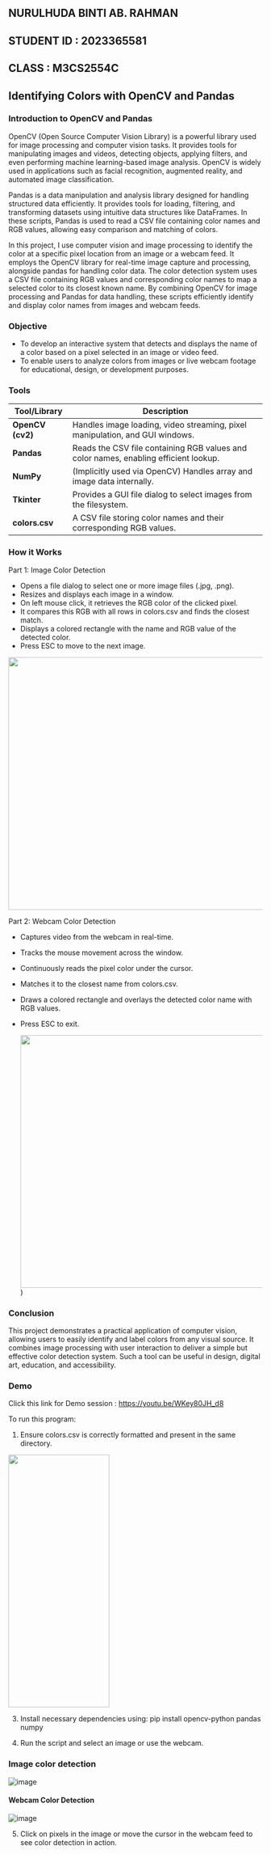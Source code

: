 ## NURULHUDA BINTI AB. RAHMAN
## STUDENT ID : 2023365581
## CLASS : M3CS2554C

## Identifying Colors with OpenCV and Pandas

### Introduction to OpenCV and Pandas

OpenCV (Open Source Computer Vision Library) is a powerful library used for image processing and computer vision tasks. It provides tools for manipulating images and videos, detecting objects, applying filters, and even performing machine learning-based image analysis. OpenCV is widely used in applications such as facial recognition, augmented reality, and automated image classification.

Pandas is a data manipulation and analysis library designed for handling structured data efficiently. It provides tools for loading, filtering, and transforming datasets using intuitive data structures like DataFrames. In these scripts, Pandas is used to read a CSV file containing color names and RGB values, allowing easy comparison and matching of colors.

In this project, I use computer vision and image processing to identify the color at a specific pixel location from an image or a webcam feed. It employs the OpenCV library for real-time image capture and processing, alongside pandas for handling color data. The color detection system uses a CSV file containing RGB values and corresponding color names to map a selected color to its closest known name. By combining OpenCV for image processing and Pandas for data handling, these scripts efficiently identify and display color names from images and webcam feeds.

### Objective
- To develop an interactive system that detects and displays the name of a color based on a pixel selected in an image or video feed.
- To enable users to analyze colors from images or live webcam footage for educational, design, or development purposes.

### Tools

| Tool/Library | Description |
|--------------|-------------|
| **OpenCV (cv2)** | Handles image loading, video streaming, pixel manipulation, and GUI windows. |
| **Pandas** | Reads the CSV file containing RGB values and color names, enabling efficient lookup. |
| **NumPy** | (Implicitly used via OpenCV) Handles array and image data internally. |
| **Tkinter** | Provides a GUI file dialog to select images from the filesystem. |
| **colors.csv** | A CSV file storing color names and their corresponding RGB values. |


### How it Works
Part 1: Image Color Detection
   - Opens a file dialog to select one or more image files (.jpg, .png).
   - Resizes and displays each image in a window.
   - On left mouse click, it retrieves the RGB color of the clicked pixel.
   - It compares this RGB with all rows in colors.csv and finds the closest match.
   - Displays a colored rectangle with the name and RGB value of the detected color.
   - Press ESC to move to the next image.

   <img src="https://github.com/user-attachments/assets/818da0b7-f50b-456f-87ad-e7929f6c7b4d" width="600" height="500" />


Part 2: Webcam Color Detection
   - Captures video from the webcam in real-time.
   - Tracks the mouse movement across the window.
   - Continuously reads the pixel color under the cursor.
   - Matches it to the closest name from colors.csv.
   - Draws a colored rectangle and overlays the detected color name with RGB values.
   - Press ESC to exit.

      <img src ="https://github.com/user-attachments/assets/a720466e-4911-41cb-b5eb-62604c98e3c3" width="600" height="500" />)


### Conclusion
This project demonstrates a practical application of computer vision, allowing users to easily identify and label colors from any visual source. It combines image processing with user interaction to deliver a simple but effective color detection system. Such a tool can be useful in design, digital art, education, and accessibility.

### Demo
Click this link for Demo session : https://youtu.be/WKey80JH_d8

To run this program:
1. Ensure colors.csv is correctly formatted and present in the same directory.
<img src="https://github.com/user-attachments/assets/e96aa977-eb27-44a1-8427-7a9283771dcd" width="200" height="500" />

3. Install necessary dependencies using:
   pip install opencv-python pandas numpy

4. Run the script and select an image or use the webcam.

### Image color detection

![image](https://github.com/user-attachments/assets/52816e99-be09-49ee-9c10-b6217d737696)

#### Webcam Color Detection
![image](https://github.com/user-attachments/assets/fe24c555-3adb-4dd0-868f-260f5deb0014)

5. Click on pixels in the image or move the cursor in the webcam feed to see color detection in action.









